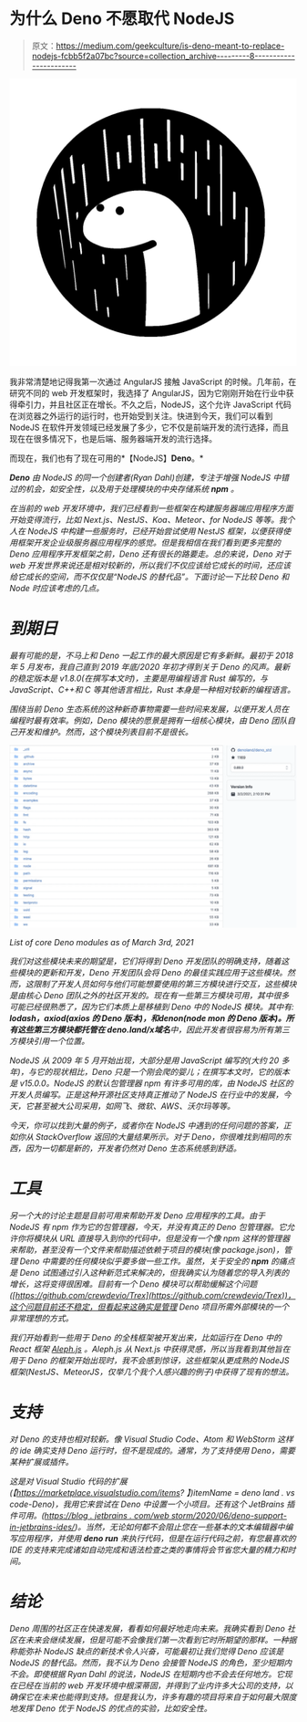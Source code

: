# 为什么 Deno 不愿取代 NodeJS

> 原文：<https://medium.com/geekculture/is-deno-meant-to-replace-nodejs-fcbb5f2a07bc?source=collection_archive---------8----------------------->

![](img/28f86f2ed184421942334f8e92276c53.png)

我非常清楚地记得我第一次通过 AngularJS 接触 JavaScript 的时候。几年前，在研究不同的 web 开发框架时，我选择了 AngularJS，因为它刚刚开始在行业中获得牵引力，并且社区正在增长。不久之后，NodeJS，这个允许 JavaScript 代码在浏览器之外运行的运行时，也开始受到关注。快进到今天，我们可以看到 NodeJS 在软件开发领域已经发展了多少，它不仅是前端开发的流行选择，而且现在在很多情况下，也是后端、服务器端开发的流行选择。

而现在，我们也有了现在可用的*【NodeJS】**Deno**。*

***Deno** 由 NodeJS 的同一个创建者(Ryan Dahl)创建，专注于增强 NodeJS 中错过的机会，如安全性，以及用于处理模块的中央存储系统 **npm** 。*

*在当前的 web 开发环境中，我们已经看到一些框架在构建服务器端应用程序方面开始变得流行，比如 Next.js、NestJS、Koa、Meteor、for NodeJS 等等。我个人在 NodeJS 中构建一些服务时，已经开始尝试使用 NestJS 框架，以便获得使用框架开发企业级服务器应用程序的感觉。但是我相信在我们看到更多完整的 Deno 应用程序开发框架之前，Deno 还有很长的路要走。总的来说，Deno 对于 web 开发世界来说还是相对较新的，所以我们不仅应该给它成长的时间，还应该给它成长的空间，而不仅仅是“NodeJS 的替代品”。下面讨论一下比较 Deno 和 Node 时应该考虑的几点。*

# ***到期日***

*最有可能的是，不马上和 Deno 一起工作的最大原因是它有多新鲜。最初于 2018 年 5 月发布，我自己直到 2019 年底/2020 年初才得到关于 Deno 的风声。最新的稳定版本是 v1.8.0(在撰写本文时)，主要是用编程语言 Rust 编写的，与 JavaScript、C++和 C 等其他语言相比，Rust 本身是一种相对较新的编程语言。*

*围绕当前 Deno 生态系统的这种新奇事物需要一些时间来发展，以便开发人员在编程时最有效率。例如，Deno 模块的愿景是拥有一组核心模块，由 Deno 团队自己开发和维护。然而，这个模块列表目前不是很长。*

*![](img/6df6bea2b69cbf72bb3bd6b2ae48e817.png)*

*List of core Deno modules as of March 3rd, 2021*

*我们对这些模块未来的期望是，它们将得到 Deno 开发团队的明确支持，随着这些模块的更新和开发，Deno 开发团队会将 Deno 的最佳实践应用于这些模块。然而，这限制了开发人员如何与他们可能想要使用的第三方模块进行交互，这些模块是由核心 Deno 团队之外的社区开发的。现在有一些第三方模块可用，其中很多可能已经很熟悉了，因为它们本质上是移植到 Deno 中的 NodeJS 模块。其中有: **lodash，axiod(axios 的 Deno 版本)，**和**denon(node mon 的 Deno 版本)。**所有这些第三方模块都托管在 deno.land/x**域名**中，因此开发者很容易为所有第三方模块引用一个位置。*

*NodeJS 从 2009 年 5 月开始出现，大部分是用 JavaScript 编写的(大约 20 多年)，与它的现状相比，Deno 只是一个刚会爬的婴儿；在撰写本文时，它的版本是 v15.0.0。NodeJS 的默认包管理器 npm 有许多可用的库，由 NodeJS 社区的开发人员编写。正是这种开源社区支持真正推动了 NodeJS 在行业中的发展，今天，它甚至被大公司采用，如网飞、微软、AWS、沃尔玛等等。*

*今天，你可以找到大量的例子，或者你在 NodeJS 中遇到的任何问题的答案，正如你从 StackOverflow 返回的大量结果所示。对于 Deno，你很难找到相同的东西，因为一切都是新的，开发者仍然对 Deno 生态系统感到舒适。*

# *工具*

*另一个大的讨论主题是目前可用来帮助开发 Deno 应用程序的工具。由于 NodeJS 有 npm 作为它的包管理器，今天，并没有真正的 Deno 包管理器。它允许你将模块从 URL 直接导入到你的代码中，但是没有一个像 npm 这样的管理器来帮助，甚至没有一个文件来帮助描述依赖于项目的模块(像 package.json)，管理 Deno 中需要的任何模块似乎要多做一些工作。虽然，关于安全的 **npm** 的痛点是 Deno 试图通过引入这种新范式来解决的，但我确实认为随着您的导入列表的增长，这将变得很困难。目前有一个 Deno 模块可以帮助缓解这个问题([https://github.com/crewdevio/Trex](https://github.com/crewdevio/Trex))，这个问题目前还不稳定，但看起来这确实是管理 Deno 项目所需外部模块的一个非常理想的方式。*

*我们开始看到一些用于 Deno 的全栈框架被开发出来，比如运行在 Deno 中的 React 框架 [Aleph.js](https://alephjs.org/) 。Aleph.js 从 Next.js 中获得灵感，所以当我看到其他旨在用于 Deno 的框架开始出现时，我不会感到惊讶，这些框架从更成熟的 NodeJS 框架(NestJS、MeteorJS，仅举几个我个人感兴趣的例子)中获得了现有的想法。*

# *支持*

*对 Deno 的支持也相对较新。像 Visual Studio Code、Atom 和 WebStorm 这样的 ide 确实支持 Deno 运行时，但不是现成的。通常，为了支持使用 Deno，需要某种扩展或插件。*

*这是对 Visual Studio 代码的扩展(【https://marketplace.visualstudio.com/items? 】)itemName = deno land . vs code-Deno)，我用它来尝试在 Deno 中设置一个小项目。还有这个 JetBrains 插件可用。([https://blog . jetbrains . com/web storm/2020/06/deno-support-in-jetbrains-ides/](https://blog.jetbrains.com/webstorm/2020/06/deno-support-in-jetbrains-ides/))。当然，无论如何都不会阻止您在一些基本的文本编辑器中编写应用程序，并使用 ***deno run*** 来执行代码，但是在运行代码之前，有您最喜欢的 IDE 的支持来完成诸如自动完成和语法检查之类的事情将会节省您大量的精力和时间。*

# *结论*

*Deno 周围的社区正在快速发展，看看如何最好地走向未来。我确实看到 Deno 社区在未来会继续发展，但是可能不会像我们第一次看到它时所期望的那样。一种据称能弥补 NodeJS 缺点的新技术令人兴奋，可能最初让我们觉得 Deno 应该是 NodeJS 的替代品。然而，我不认为 Deno 会接管 NodeJS 的角色，至少短期内不会。即使根据 Ryan Dahl 的说法，NodeJS 在短期内也不会去任何地方。它现在已经在当前的 web 开发环境中根深蒂固，并得到了业内许多大公司的支持，以确保它在未来也能得到支持。但是我认为，许多有趣的项目将来自于如何最大限度地发挥 Deno 优于 NodeJS 的优点的实验，比如安全性。*